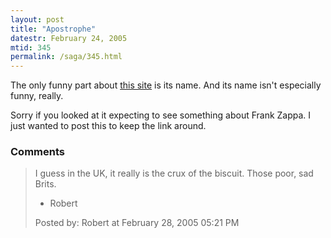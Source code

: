 ```yaml
---
layout: post
title: "Apostrophe"
datestr: February 24, 2005
mtid: 345
permalink: /saga/345.html
---
```


The only funny part about <a href="http://www.apostrophe.fsnet.co.uk/" title="Apostrophe Protection Society">this site</a> is its name.  And its name isn't especially funny, really.

Sorry if you looked at it expecting to see something about Frank Zappa.  I just wanted to post this to keep the link around.

### Comments

<blockquote>
I guess in the UK, it really is the crux of the biscuit.  Those poor, sad Brits.

 -  Robert
<div class="comment-meta">Posted by: Robert at February 28, 2005 05:21 PM</div> </blockquote>

